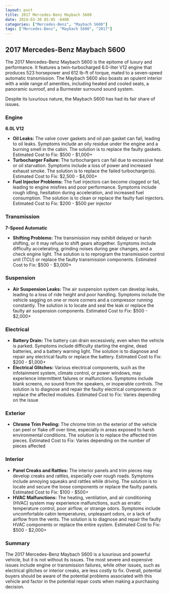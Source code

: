 ```yaml
---
layout: post
title: 2017 Mercedes-Benz Maybach S600
date: 2024-03-30 05:05 -0400
categories: ["Mercedes-Benz", "Maybach S600"]
tags: ["Mercedes-Benz", "Maybach S600", "2017"]
---
```

## 2017 Mercedes-Benz Maybach S600

The 2017 Mercedes-Benz Maybach S600 is the epitome of luxury and performance. It features a twin-turbocharged 6.0-liter V12 engine that produces 523 horsepower and 612 lb-ft of torque, mated to a seven-speed automatic transmission. The Maybach S600 also boasts an opulent interior with a wide range of amenities, including heated and cooled seats, a panoramic sunroof, and a Burmester surround sound system.

Despite its luxurious nature, the Maybach S600 has had its fair share of issues.

### Engine
**6.0L V12**

* **Oil Leaks:** The valve cover gaskets and oil pan gasket can fail, leading to oil leaks. Symptoms include an oily residue under the engine and a burning smell in the cabin. The solution is to replace the faulty gaskets. Estimated Cost to Fix: $500 - $1,000+
* **Turbocharger Failure:** The turbochargers can fail due to excessive heat or oil starvation. Symptoms include a loss of power and increased exhaust smoke. The solution is to replace the failed turbocharger(s). Estimated Cost to Fix: $2,500 - $4,000+
* **Fuel Injector Problems:** The fuel injectors can become clogged or fail, leading to engine misfires and poor performance. Symptoms include rough idling, hesitation during acceleration, and increased fuel consumption. The solution is to clean or replace the faulty fuel injectors. Estimated Cost to Fix: $200 - $500 per injector

### Transmission
**7-Speed Automatic**

* **Shifting Problems:** The transmission may exhibit delayed or harsh shifting, or it may refuse to shift gears altogether. Symptoms include difficulty accelerating, grinding noises during gear changes, and a check engine light. The solution is to reprogram the transmission control unit (TCU) or replace the faulty transmission components. Estimated Cost to Fix: $500 - $3,000+

### Suspension
* **Air Suspension Leaks:** The air suspension system can develop leaks, leading to a loss of ride height and poor handling. Symptoms include the vehicle sagging on one or more corners and a compressor running constantly. The solution is to locate and seal the leak or replace the faulty air suspension components. Estimated Cost to Fix: $500 - $2,000+

### Electrical
* **Battery Drain:** The battery can drain excessively, even when the vehicle is parked. Symptoms include difficulty starting the engine, dead batteries, and a battery warning light. The solution is to diagnose and repair any electrical faults or replace the battery. Estimated Cost to Fix: $200 - $1,000+
* **Electrical Glitches:** Various electrical components, such as the infotainment system, climate control, or power windows, may experience intermittent failures or malfunctions. Symptoms include blank screens, no sound from the speakers, or inoperable controls. The solution is to diagnose and repair the faulty electrical components or replace the affected modules. Estimated Cost to Fix: Varies depending on the issue

### Exterior
* **Chrome Trim Peeling:** The chrome trim on the exterior of the vehicle can peel or flake off over time, especially in areas exposed to harsh environmental conditions. The solution is to replace the affected trim pieces. Estimated Cost to Fix: Varies depending on the number of pieces affected

### Interior
* **Panel Creaks and Rattles:** The interior panels and trim pieces may develop creaks and rattles, especially over rough roads. Symptoms include annoying squeaks and rattles while driving. The solution is to locate and secure the loose components or replace the faulty panels. Estimated Cost to Fix: $100 - $500+
* **HVAC Malfunctions:** The heating, ventilation, and air conditioning (HVAC) system may experience malfunctions, such as erratic temperature control, poor airflow, or strange odors. Symptoms include uncomfortable cabin temperatures, unpleasant odors, or a lack of airflow from the vents. The solution is to diagnose and repair the faulty HVAC components or replace the entire system. Estimated Cost to Fix: $500 - $2,000+

### Summary
The 2017 Mercedes-Benz Maybach S600 is a luxurious and powerful vehicle, but it is not without its issues. The most severe and expensive issues include engine or transmission failures, while other issues, such as electrical glitches or interior creaks, are less costly to fix. Overall, potential buyers should be aware of the potential problems associated with this vehicle and factor in the potential repair costs when making a purchasing decision.
